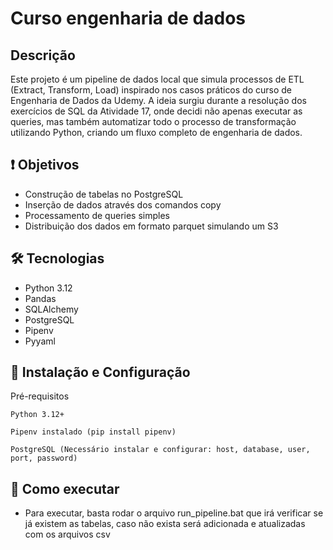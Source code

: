 # Curso engenharia de dados

## Descrição

Este projeto é um pipeline de dados local que simula processos de ETL (Extract, Transform, Load) inspirado nos casos práticos do curso de Engenharia de Dados da Udemy.
A ideia surgiu durante a resolução dos exercícios de SQL da Atividade 17, onde decidi não apenas executar as queries, mas também automatizar todo o processo de transformação utilizando Python, criando um fluxo completo de engenharia de dados.

## ❗ Objetivos

- Construção de tabelas no PostgreSQL
- Inserção de dados através dos comandos copy
- Processamento de queries simples
- Distribuição dos dados em formato parquet simulando um S3

## 🛠️ Tecnologias
- Python 3.12
- Pandas
- SQLAlchemy
- PostgreSQL
- Pipenv
- Pyyaml

## 🔨 Instalação e Configuração
Pré-requisitos

    Python 3.12+

    Pipenv instalado (pip install pipenv)

    PostgreSQL (Necessário instalar e configurar: host, database, user, port, password)

## 🚀 Como executar

- Para executar, basta rodar o arquivo run_pipeline.bat que irá verificar se já existem as tabelas, caso não exista será adicionada e atualizadas com os arquivos csv